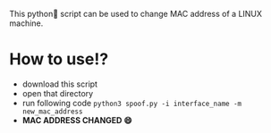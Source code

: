 This python🐍 script can be used to change MAC address of a LINUX machine.

# How to use⁉

- download this script
- open that directory
- run following code <code>python3 spoof.py -i interface_name -m new_mac_address</code>
- <strong>MAC ADDRESS CHANGED 😄</strong>
